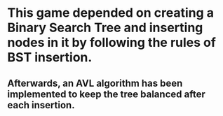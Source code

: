 # This game depended on creating a Binary Search Tree and inserting nodes in it by following the rules of BST insertion.

## Afterwards, an AVL algorithm has been implemented to keep the tree balanced after each insertion.
